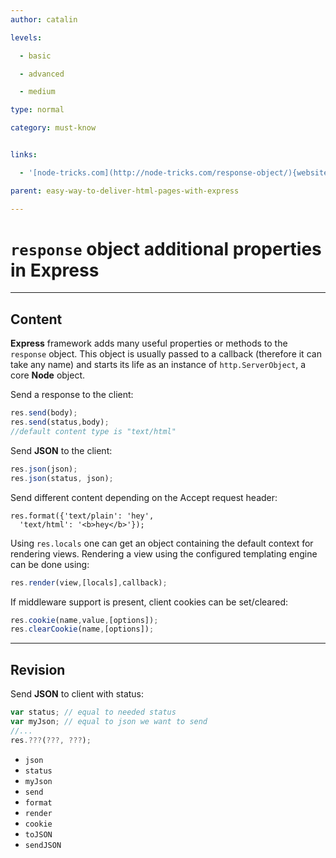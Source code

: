 ```yaml
---
author: catalin

levels:

  - basic

  - advanced

  - medium

type: normal

category: must-know


links:

  - '[node-tricks.com](http://node-tricks.com/response-object/){website}'

parent: easy-way-to-deliver-html-pages-with-express

---
```


# `response` object additional properties in **Express**

---
## Content

**Express** framework adds many useful properties or methods to the `response` object.
 This object is usually passed to a callback (therefore it can take any name) and starts its life as an instance of `http.ServerObject`, a core **Node** object.


Send a response to the client:
```javascript
res.send(body);
res.send(status,body);
//default content type is "text/html"
```
Send **JSON** to the client:
```javascript
res.json(json);
res.json(status, json);
```

Send different content depending on the Accept request header:
```
res.format({'text/plain': 'hey',
  'text/html': '<b>hey</b>'});
```
Using `res.locals` one can get an object containing the default context for rendering views.  Rendering a view using the configured templating engine can be done using:
```javascript
res.render(view,[locals],callback);
```

If middleware support is present, client cookies can be set/cleared:
```javascript
res.cookie(name,value,[options]);
res.clearCookie(name,[options]);
```

---
## Revision

Send **JSON** to client with status:
```javascript
var status; // equal to needed status
var myJson; // equal to json we want to send
//...
res.???(???, ???);
```


* `json`
* `status`
* `myJson`
* `send`
* `format`
* `render`
* `cookie`
* `toJSON`
* `sendJSON`

